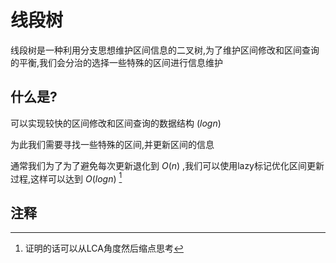 # 线段树

线段树是一种利用分支思想维护区间信息的二叉树,为了维护区间修改和区间查询的平衡,我们会分治的选择一些特殊的区间进行信息维护

## 什么是?

可以实现较快的区间修改和区间查询的数据结构 ($logn$)

为此我们需要寻找一些特殊的区间,并更新区间的信息

通常我们为了为了避免每次更新退化到 $O(n)$ ,我们可以使用lazy标记优化区间更新过程,这样可以达到 $O(logn)$ [^1]

[^1]: 证明的话可以从LCA角度然后缩点思考

## 注释